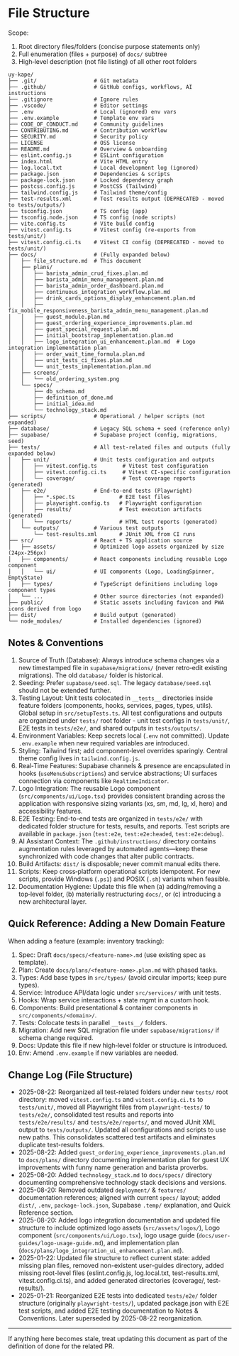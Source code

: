 # File Structure

Scope:

1. Root directory files/folders (concise purpose statements only)
2. Full enumeration (files + purpose) of `docs/` subtree
3. High‑level description (not file listing) of all other root folders

```text
uy-kape/
├── .git/                  # Git metadata
├── .github/               # GitHub configs, workflows, AI instructions
├── .gitignore             # Ignore rules
├── .vscode/               # Editor settings
├── .env                   # Local (ignored) env vars
├── .env.example           # Template env vars
├── CODE_OF_CONDUCT.md     # Community guidelines
├── CONTRIBUTING.md        # Contribution workflow
├── SECURITY.md            # Security policy
├── LICENSE                # OSS license
├── README.md              # Overview & onboarding
├── eslint.config.js       # ESLint configuration
├── index.html             # Vite HTML entry
├── log.local.txt          # Local development log (ignored)
├── package.json           # Dependencies & scripts
├── package-lock.json      # Locked dependency graph
├── postcss.config.js      # PostCSS (Tailwind)
├── tailwind.config.js     # Tailwind theme/config
├── test-results.xml       # Test results output (DEPRECATED - moved to tests/outputs/)
├── tsconfig.json          # TS config (app)
├── tsconfig.node.json     # TS config (node scripts)
├── vite.config.ts         # Vite build config
├── vitest.config.ts       # Vitest config (re-exports from tests/unit/)
├── vitest.config.ci.ts    # Vitest CI config (DEPRECATED - moved to tests/unit/)
├── docs/                  # (Fully expanded below)
│   ├── file_structure.md  # This document
│   ├── plans/
│   │   ├── barista_admin_crud_fixes.plan.md
│   │   ├── barista_admin_menu_management.plan.md
│   │   ├── barista_admin_order_dashboard.plan.md
│   │   ├── continuous_integration_workflow.plan.md
│   │   ├── drink_cards_options_display_enhancement.plan.md
│   │   ├── fix_mobile_responsiveness_barista_admin_menu_management.plan.md
│   │   ├── guest_module.plan.md
│   │   ├── guest_ordering_experience_improvements.plan.md
│   │   ├── guest_special_request.plan.md
│   │   ├── initial_bootstrap_implementation.plan.md
│   │   ├── logo_integration_ui_enhancement.plan.md  # Logo integration implementation plan
│   │   ├── order_wait_time_formula.plan.md
│   │   ├── unit_tests_ci_fixes.plan.md
│   │   └── unit_tests_implementation.plan.md
│   ├── screens/
│   │   └── old_ordering_system.png
│   └── specs/
│       ├── db_schema.md
│       ├── definition_of_done.md
│       ├── initial_idea.md
│       └── technology_stack.md
├── scripts/               # Operational / helper scripts (not expanded)
├── database/              # Legacy SQL schema + seed (reference only)
├── supabase/              # Supabase project (config, migrations, seed)
├── tests/                 # All test-related files and outputs (fully expanded below)
│   ├── unit/              # Unit tests configuration and outputs
│   │   ├── vitest.config.ts        # Vitest test configuration
│   │   ├── vitest.config.ci.ts     # Vitest CI-specific configuration
│   │   └── coverage/               # Test coverage reports (generated)
│   ├── e2e/               # End-to-end tests (Playwright)
│   │   ├── *.spec.ts              # E2E test files
│   │   ├── playwright.config.ts   # Playwright configuration
│   │   ├── results/               # Test execution artifacts (generated)
│   │   └── reports/               # HTML test reports (generated)
│   └── outputs/           # Various test outputs
│       └── test-results.xml       # JUnit XML from CI runs
├── src/                   # React + TS application source
│   ├── assets/            # Optimized logo assets organized by size (24px-256px)
│   ├── components/        # React components including reusable Logo component
│   │   └── ui/            # UI components (Logo, LoadingSpinner, EmptyState)
│   ├── types/             # TypeScript definitions including logo component types
│   └── ...                # Other source directories (not expanded)
├── public/                # Static assets including favicon and PWA icons derived from logo
├── dist/                  # Build output (generated)
└── node_modules/          # Installed dependencies (ignored)
```

## Notes & Conventions

1. Source of Truth (Database): Always introduce schema changes via a new timestamped file in `supabase/migrations/` (never retro‑edit existing migrations). The old `database/` folder is historical.
2. Seeding: Prefer `supabase/seed.sql`. The legacy `database/seed.sql` should not be extended further.
3. Testing Layout: Unit tests colocated in `__tests__` directories inside feature folders (components, hooks, services, pages, types, utils). Global setup in `src/setupTests.ts`. All test configurations and outputs are organized under `tests/` root folder - unit test configs in `tests/unit/`, E2E tests in `tests/e2e/`, and shared outputs in `tests/outputs/`.
4. Environment Variables: Keep secrets local (`.env` not committed). Update `.env.example` when new required variables are introduced.
5. Styling: Tailwind first; add component‑level overrides sparingly. Central theme config lives in `tailwind.config.js`.
6. Real‑Time Features: Supabase channels & presence are encapsulated in hooks (`useMenuSubscriptions`) and service abstractions; UI surfaces connection via components like `RealtimeIndicator`.
7. Logo Integration: The reusable Logo component (`src/components/ui/Logo.tsx`) provides consistent branding across the application with responsive sizing variants (xs, sm, md, lg, xl, hero) and accessibility features.
8. E2E Testing: End-to-end tests are organized in `tests/e2e/` with dedicated folder structure for tests, results, and reports. Test scripts are available in `package.json` (`test:e2e`, `test:e2e:headed`, `test:e2e:debug`).
9. AI Assistant Context: The `.github/instructions/` directory contains augmentation rules leveraged by automated agents—keep these synchronized with code changes that alter public contracts.
10. Build Artifacts: `dist/` is disposable; never commit manual edits there.
11. Scripts: Keep cross‑platform operational scripts idempotent. For new scripts, provide Windows (`.ps1`) and POSIX (`.sh`) variants when feasible.
12. Documentation Hygiene: Update this file when (a) adding/removing a top‑level folder, (b) materially restructuring `docs/`, or (c) introducing a new architectural layer.

## Quick Reference: Adding a New Domain Feature

When adding a feature (example: inventory tracking):

1. Spec: Draft `docs/specs/<feature-name>.md` (use existing spec as template).
2. Plan: Create `docs/plans/<feature-name>.plan.md` with phased tasks.
3. Types: Add base types in `src/types/` (avoid circular imports; keep pure types).
4. Service: Introduce API/data logic under `src/services/` with unit tests.
5. Hooks: Wrap service interactions + state mgmt in a custom hook.
6. Components: Build presentational & container components in `src/components/<domain>/`.
7. Tests: Colocate tests in parallel `__tests__/` folders.
8. Migration: Add new SQL migration file under `supabase/migrations/` if schema change required.
9. Docs: Update this file if new high‑level folder or structure is introduced.
10. Env: Amend `.env.example` if new variables are needed.

## Change Log (File Structure)

- 2025-08-22: Reorganized all test-related folders under new `tests/` root directory: moved `vitest.config.ts` and `vitest.config.ci.ts` to `tests/unit/`, moved all Playwright files from `playwright-tests/` to `tests/e2e/`, consolidated test results and reports into `tests/e2e/results/` and `tests/e2e/reports/`, and moved JUnit XML output to `tests/outputs/`. Updated all configurations and scripts to use new paths. This consolidates scattered test artifacts and eliminates duplicate test-results folders.
- 2025-08-22: Added `guest_ordering_experience_improvements.plan.md` to `docs/plans/` directory documenting implementation plan for guest UX improvements with funny name generation and barista proverbs.
- 2025-08-20: Added `technology_stack.md` to `docs/specs/` directory documenting comprehensive technology stack decisions and versions.
- 2025-08-20: Removed outdated `deployment/` & `features/` documentation references; aligned with current `specs/` layout; added `dist/`, `.env`, `package-lock.json`, Supabase `.temp/` explanation, and Quick Reference section.
- 2025-08-20: Added logo integration documentation and updated file structure to include optimized logo assets (`src/assets/logos/`), Logo component (`src/components/ui/Logo.tsx`), logo usage guide (`docs/user-guides/logo-usage-guide.md`), and implementation plan (`docs/plans/logo_integration_ui_enhancement.plan.md`).
- 2025-01-22: Updated file structure to reflect current state: added missing plan files, removed non-existent user-guides directory, added missing root-level files (eslint.config.js, log.local.txt, test-results.xml, vitest.config.ci.ts), and added generated directories (coverage/, test-results/).
- 2025-01-21: Reorganized E2E tests into dedicated `tests/e2e/` folder structure (originally `playwright-tests/`), updated package.json with E2E test scripts, and added E2E testing documentation to Notes & Conventions. Later superseded by 2025-08-22 reorganization.

---

If anything here becomes stale, treat updating this document as part of the definition of done for the related PR.
